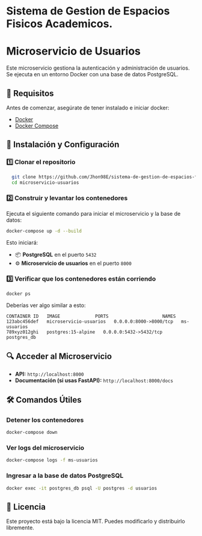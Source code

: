 # Sistema de Gestion de Espacios Fisicos Academicos.
# Microservicio de Usuarios

Este microservicio gestiona la autenticación y administración de usuarios. Se ejecuta en un entorno Docker con una base de datos PostgreSQL.

## 📌 Requisitos

Antes de comenzar, asegúrate de tener instalado e iniciar docker:
- [Docker](https://www.docker.com/)
- [Docker Compose](https://docs.docker.com/compose/install/)

## 🚀 Instalación y Configuración

### 1️⃣ Clonar el repositorio
```sh
  git clone https://github.com/Jhon98E/sistema-de-gestion-de-espacios-fisicos-academicos.git
  cd microservicio-usuarios
```


### 2️⃣ Construir y levantar los contenedores
Ejecuta el siguiente comando para iniciar el microservicio y la base de datos:
```sh
docker-compose up -d --build
```
Esto iniciará:
- 📦 **PostgreSQL** en el puerto `5432`
- ⚙ **Microservicio de usuarios** en el puerto `8000`

### 3️⃣ Verificar que los contenedores están corriendo
```sh
docker ps
```
Deberías ver algo similar a esto:
```
CONTAINER ID   IMAGE             PORTS                    NAMES
123abc456def   microservicio-usuarios   0.0.0.0:8000->8000/tcp   ms-usuarios
789xyz012ghi   postgres:15-alpine   0.0.0.0:5432->5432/tcp   postgres_db
```

## 🔍 Acceder al Microservicio
- **API:** `http://localhost:8000`
- **Documentación (si usas FastAPI):** `http://localhost:8000/docs`

## 🛠️ Comandos Útiles

### Detener los contenedores
```sh
docker-compose down
```

### Ver logs del microservicio
```sh
docker-compose logs -f ms-usuarios
```

### Ingresar a la base de datos PostgreSQL
```sh
docker exec -it postgres_db psql -U postgres -d usuarios
```

## 📜 Licencia
Este proyecto está bajo la licencia MIT. Puedes modificarlo y distribuirlo libremente.

